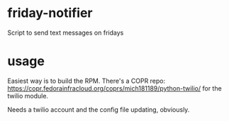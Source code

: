 # friday-notifier
Script to send text messages on fridays

# usage
Easiest way is to build the RPM. There's a COPR repo:
https://copr.fedorainfracloud.org/coprs/mich181189/python-twilio/
for the twilio module. 

Needs a twilio account and the config file updating, obviously.
